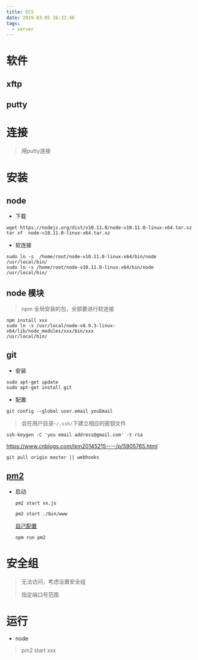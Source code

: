 ```yaml
---
title: ECS
date: 2019-03-05 16:32:46
tags: 
  - server
---
```


# 软件

## xftp

## putty

# 连接

> 用putty连接

# 安装

## node

- 下载 

`````````
wget https://nodejs.org/dist/v10.11.0/node-v10.11.0-linux-x64.tar.xz
tar xf  node-v10.11.0-linux-x64.tar.xz
`````````

- 软连接

```
sudo ln -s  /home/root/node-v10.11.0-linux-x64/bin/node  /usr/local/bin/
sudo ln -s /home/root/node-v10.11.0-linux-x64/bin/node  /usr/local/bin/
```

## node 模块

> npm 全局安装的包，全部要进行软连接

```
npm install xxx
sudo ln -s /usr/local/node-v8.9.3-linux-x64/lib/node_modules/xxx/bin/xxx 
/usr/local/bin/
```

## git

- 安装

`````
sudo apt-get update
sudo apt-get install git
`````

- 配置

```
git config --global user.email youEmail
```

> 会在用户目录`~/.ssh/`下建立相应的密钥文件

```
ssh-keygen -C 'you email address@gmail.com' -t rsa
```

https://www.cnblogs.com/lxm20145215----/p/5905765.html

```
git pull origin master || webhooks
```

## [pm2](https://www.cnblogs.com/zzsdream/p/6898974.html)

- 启动

  ```
  pm2 start xx.js
  ```

  ```
  pm2 start ./bin/www  
  ```

  [自己配置](https://www.cnblogs.com/zzsdream/p/6898974.html)

  ```
  npm run pm2
  ```

# 安全组

> 无法访问，考虑设置安全组
>
> 指定端口号范围

# 运行

- node

> pm2 start xxx

